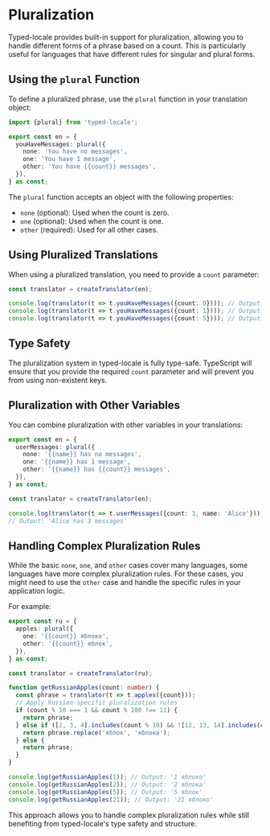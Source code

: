 # Pluralization

Typed-locale provides built-in support for pluralization, allowing you to handle different forms of a phrase based on a count. This is particularly useful for languages that have different rules for singular and plural forms.

## Using the `plural` Function

To define a pluralized phrase, use the `plural` function in your translation object:

```typescript
import {plural} from 'typed-locale';

export const en = {
  youHaveMessages: plural({
    none: 'You have no messages',
    one: 'You have 1 message',
    other: 'You have {{count}} messages',
  }),
} as const;
```

The `plural` function accepts an object with the following properties:

- `none` (optional): Used when the count is zero.
- `one` (optional): Used when the count is one.
- `other` (required): Used for all other cases.

## Using Pluralized Translations

When using a pluralized translation, you need to provide a `count` parameter:

```typescript
const translator = createTranslator(en);

console.log(translator(t => t.youHaveMessages({count: 0}))); // Output: 'You have no messages'
console.log(translator(t => t.youHaveMessages({count: 1}))); // Output: 'You have 1 message'
console.log(translator(t => t.youHaveMessages({count: 5}))); // Output: 'You have 5 messages'
```

## Type Safety

The pluralization system in typed-locale is fully type-safe. TypeScript will ensure that you provide the required `count` parameter and will prevent you from using non-existent keys.

## Pluralization with Other Variables

You can combine pluralization with other variables in your translations:

```typescript
export const en = {
  userMessages: plural({
    none: '{{name}} has no messages',
    one: '{{name}} has 1 message',
    other: '{{name}} has {{count}} messages',
  }),
} as const;

const translator = createTranslator(en);

console.log(translator(t => t.userMessages({count: 3, name: 'Alice'})));
// Output: 'Alice has 3 messages'
```

## Handling Complex Pluralization Rules

While the basic `none`, `one`, and `other` cases cover many languages, some languages have more complex pluralization rules. For these cases, you might need to use the `other` case and handle the specific rules in your application logic.

For example:

```typescript
export const ru = {
  apples: plural({
    one: '{{count}} яблоко',
    other: '{{count}} яблок',
  }),
} as const;

const translator = createTranslator(ru);

function getRussianApples(count: number) {
  const phrase = translator(t => t.apples({count}));
  // Apply Russian-specific pluralization rules
  if (count % 10 === 1 && count % 100 !== 11) {
    return phrase;
  } else if ([2, 3, 4].includes(count % 10) && ![12, 13, 14].includes(count % 100)) {
    return phrase.replace('яблок', 'яблока');
  } else {
    return phrase;
  }
}

console.log(getRussianApples(1)); // Output: '1 яблоко'
console.log(getRussianApples(2)); // Output: '2 яблока'
console.log(getRussianApples(5)); // Output: '5 яблок'
console.log(getRussianApples(21)); // Output: '21 яблоко'
```

This approach allows you to handle complex pluralization rules while still benefiting from typed-locale's type safety and structure.
